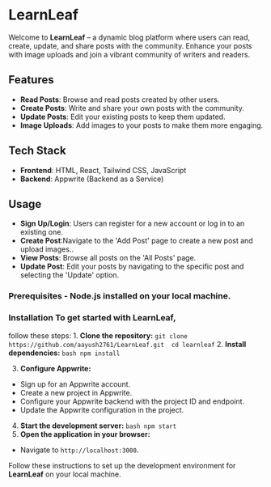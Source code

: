 # LearnLeaf
Welcome to **LearnLeaf** – a dynamic blog platform where users can read, create, update, and share posts with the community. Enhance your posts with image uploads and join a vibrant community of writers and readers.

 ## Features 
  -  **Read Posts**: Browse and read posts created by other users. 
  -  **Create Posts**: Write and share your own posts with the community. 
  -  **Update Posts**: Edit your existing posts to keep them updated.
  -  **Image Uploads**: Add images to your posts to make them more engaging. 
  
  ## Tech Stack 
  - **Frontend**: HTML, React, Tailwind CSS, JavaScript 
  - **Backend**: Appwrite (Backend as a Service) 
  
  ## Usage 
  - **Sign Up/Login**: Users can register for a new account or log in to an existing one. 
  - **Create Post**:Navigate to the 'Add Post' page to create a new post and upload images.. 
  - **View Posts**:  Browse all posts on the 'All Posts' page. 
  - **Update Post**: Edit your posts by navigating to the specific post and selecting the 'Update' option. 
  
  ### Prerequisites - Node.js installed on your local machine. 
  
  ### Installation To get started with **LearnLeaf**, 
  follow these steps: 1. 
  **Clone the repository:** ``` git clone https://github.com/aayush2761/LearnLeaf.git 
  cd learnleaf ``` 
  2. **Install dependencies:**
  ```bash npm install ```

  3. **Configure Appwrite:** 
  - Sign up for an Appwrite account. 
  - Create a new project in Appwrite. 
  - Configure your Appwrite backend with the project ID and endpoint. 
  - Update the Appwrite configuration in the project.
    
  4. **Start the development server:** ```bash npm start ``` 
  5. **Open the application in your browser:** 
  - Navigate to `http://localhost:3000`. 
  
  Follow these instructions to set up the development environment for **LearnLeaf** on your local machine.
